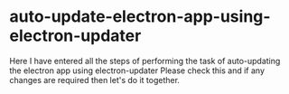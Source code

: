 # auto-update-electron-app-using-electron-updater
Here I have entered all the steps of performing the task of auto-updating the electron app using electron-updater
Please check this and if any changes are required then let's do it together.

